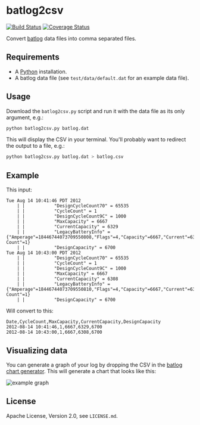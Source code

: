 # batlog2csv

[![Build Status](https://travis-ci.org/pietvandongen/batlog2csv.svg?branch=master)](https://travis-ci.org/pietvandongen/batlog2csv) [![Coverage Status](https://img.shields.io/coveralls/pietvandongen/batlog2csv.svg)](https://coveralls.io/r/pietvandongen/batlog2csv)

Convert [batlog][1] data files into comma separated files.

## Requirements

- A [Python][2] installation.
- A batlog data file (see `test/data/default.dat` for an example data file).

## Usage

Download the `batlog2csv.py` script and run it with the data file as its only argument, e.g.:

```bash
python batlog2csv.py batlog.dat
```

This will display the CSV in your terminal. You'll probably want to redirect the output to a file, e.g.:

```bash
python batlog2csv.py batlog.dat > batlog.csv
```

## Example

This input:

```
Tue Aug 14 10:41:46 PDT 2012
    | |           "DesignCycleCount70" = 65535
    | |           "CycleCount" = 1
    | |           "DesignCycleCount9C" = 1000
    | |           "MaxCapacity" = 6667
    | |           "CurrentCapacity" = 6329
    | |           "LegacyBatteryInfo" = {"Amperage"=18446744073709550808,"Flags"=4,"Capacity"=6667,"Current"=6329,"Voltage"=8207,"Cycle Count"=1}
    | |           "DesignCapacity" = 6700
Tue Aug 14 10:43:00 PDT 2012
    | |           "DesignCycleCount70" = 65535
    | |           "CycleCount" = 1
    | |           "DesignCycleCount9C" = 1000
    | |           "MaxCapacity" = 6667
    | |           "CurrentCapacity" = 6308
    | |           "LegacyBatteryInfo" = {"Amperage"=18446744073709550810,"Flags"=4,"Capacity"=6667,"Current"=6308,"Voltage"=8204,"Cycle Count"=1}
    | |           "DesignCapacity" = 6700
```

Will convert to this:

```csv
Date,CycleCount,MaxCapacity,CurrentCapacity,DesignCapacity
2012-08-14 10:41:46,1,6667,6329,6700
2012-08-14 10:43:00,1,6667,6308,6700
```

## Visualizing data
 
You can generate a graph of your log by dropping the CSV in the [batlog chart generator][3]. This will generate a chart that looks like this:

![example graph](http://pietvandongen.github.io/batlog-d3-chart/images/example.png)

## License

Apache License, Version 2.0, see `LICENSE.md`.

[1]: https://github.com/jradavenport/batlog
[2]: https://www.python.org/download/
[3]: http://pietvandongen.github.io/batlog-d3-chart/